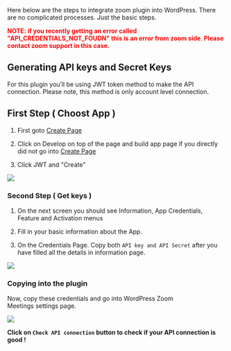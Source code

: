 Here below are the steps to integrate zoom plugin into WordPress. There are no complicated processes. Just the basic steps.

<p style="color:red;"><strong>NOTE: if you recently getting an error called "API_CREDENTIALS_NOT_FOUDN" this is an error from zoom side. Please contact zoom support in this case.</strong></p>

## Generating API keys and Secret Keys

For this plugin you’ll be using JWT token method to make the API connection. Please note, this method is only account level connection.

## First Step ( Choost App )

1. First goto [Create Page](https://marketplace.zoom.us/develop/create)

2. Click on Develop on top of the page and build app page if you directly did not go into [Create Page](https://marketplace.zoom.us/develop/create)

3. Click JWT and "Create"

<img src="https://deepenbajracharya.com.np/wp-content/uploads/2019/05/App-Marketplace-1024x520.png">

### Second Step ( Get keys )

1. On the next screen you should see Information, App Credentials, Feature and Activation menus

2. Fill in your basic information about the App.

3. On the Credentials Page. Copy both `API key and API Secret` after you have filled all the details in information page.

<img src="https://deepenbajracharya.com.np/wp-content/uploads/2017/01/Credentials-1024x698.png">

### Copying into the plugin

Now, copy these credentials and go into WordPress Zoom Meetings settings page.

<img src="https://deepenbajracharya.com.np/wp-content/uploads/2019/05/Settings-%E2%80%B9-Plugin-Tester-%E2%80%94-WordPress-1024x520.png">

**Click on `Check API connection` button to check if your API connection is good !**

